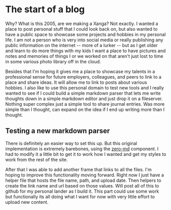 # The start of a blog

Why? What is this 2005, are we making a Xanga? Not exactly. I wanted a place to post personal stuff that I could look back on, but also wanted to have a public space to showcase some projects and hobbies in my personal life. I am not a person who is very into social media or really publishing any public information on the internet -- more of a lurker -- but as I get older and learn to do more things with my kids I want a place to have pictures and notes and memories of things I or we worked on that aren't just lost to time in some various photo library off in the cloud. 

Besides that I'm hoping it gives me a place to showcase my talents in a professional sense for future employers, colleagues, and peers to link to a place and share ideas. It will allow me to link to posts about various hobbies. I also like to use this personal domain to test new tools and I really wanted to see if I could build a simple markdown parser that lets me write thoughts down in a simple markdown editor and just drop it on a fileserver. Nothing super complex just a simple tool to share journal entries. Was more simple than I thought, can expand on the idea if I end up writing more than I thought. 

## Testing a **new** markdown parser

There is definitely an easier way to set this up. But this original implementation is extremely barebones, using the [zero-md](https://github.com/zerodevx/zero-md) component. I had to modify it a little bit to get it to work how I wanted and get my styles to work from the rest of the site.

After that I was able to add another frame that links to all the files. I'm hoping to improve this functionality moving forward. Right now I just have a helper file that hosts the file name, path, and upload date. Then helpers to create the link name and url based on those values. Will post all of this to github for my personal lander as I build it. This part could use some work but functionally its all doing what I want for now with very little effort to upload new content.